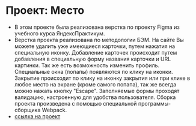 # Проект: Место
* В этом проекте была реализована верстка по проекту Figma из учебного курса ЯндексПрактикум.
* Верстка проекта реализована по методологии БЭМ. На сайте Вы можете удалить уже имеющиеся карточки, путем нажатия на специальную иконку. Добавление карточек происходит путем добавления в специальную форму названия карточки и URL картинки. Так же есть возможность изменить профиль. Специальные окна (попапы) появляются по клику на иконки. Закрытие происходит по клику на иконку закрытия или при клике в любое место на экране (кроме самого попапа), так же всегда можно нажать кнопку "Escape". Заполняемые формы проходят валидацию, настроенную для удобства пользователя. Сборка проекта произведена с помощью специальной программы-сборщика Webpack.
* [ссылка на проект](https://enrja.github.io/mesto-project-bootcamp/)
